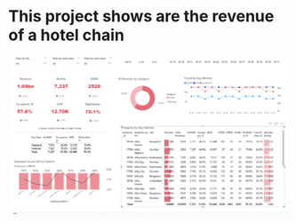 # This project shows are the revenue of a hotel chain 

![data](https://github.com/Zeetwo/Revenue-insight-for-hospitality-doamain/blob/main/Hotel-data-visualization.png)


